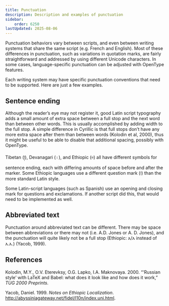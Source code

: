 ```yaml
---
title: Punctuation
description: Description and examples of punctuation
sidebar:
    order: 6250
lastUpdated: 2025-08-06
---
```


Punctuation behaviors vary between scripts, and even between writing systems that share the same script (e.g. French and English). Most of these differences in punctuation, such as variations in quotation marks, are fairly straightforward and addressed by using different Unicode characters. In some cases, language-specific punctuation can be adjusted with OpenType features.

Each writing system may have specific punctuation conventions that need to be supported. Here are just a few examples.

## Sentence ending

Although the reader’s eye may not register it, good Latin script typography adds a small amount of extra space between a full stop and the next word than between other words. This is usually accomplished by adding width to the full stop. A simple difference in Cyrillic is that full stops don’t have any more extra space after them than between words (Kolodin et al, 2000), thus it might be useful to be able to disable that additional spacing, possibly with OpenType.

Tibetan (&#x0F0D;), Devanagari (&#x0964;), and Ethiopic (&#x1362;) all have different symbols for sentence ending, each with differing amounts of space before and after the marker. Some Ethiopic languages use a different question mark (&#x1367;) than the more standard Latin style.

Some Latin-script languages (such as Spanish) use an opening and closing mark for questions and exclamations. If another script did this, that would need to be implemented as well.

## Abbreviated text

Punctuation around abbreviated text can be different. There may be space between abbreviations or there may not (i.e. A.D. Jones or A. D. Jones), and the punctuation will quite likely not be a full stop (Ethiopic: &#x12A5;/&#x12A5; instead of &#x12A5;.&#x12A5;.) (Yacob, 1999).

## References

Kolodin, M.Y., O.V. Eterevksy, O.G. Lapko, I.A. Maknovaya. 2000. “‘Russian style’ with LaTeX and Babel: what does it look like and how does it work,” *TUG 2000 Preprints*.

Yacob, Daniel. 1999. *Notes on Ethiopic Localization*. http://abyssiniagateway.net/fidel/l10n/index.uni.html.
